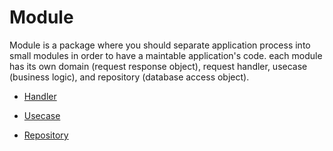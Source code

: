 # Module

Module is a package where you should separate application process into small modules in order to have a maintable application's code. each module has its own domain (request response object), request handler, usecase (business logic), and repository (database access object).

- <a href="#/service/module/handler/">Handler</a>

- <a href="#/service/module/usecase/">Usecase</a>

- <a href="#/service/module/repository/">Repository</a>